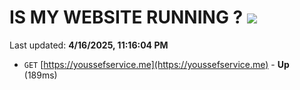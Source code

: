 # IS MY WEBSITE RUNNING ? [![](https://img.shields.io/static/v1?label=Sponsor&message=%E2%9D%A4&logo=GitHub&color=%23fe8e86)](https://github.com/sponsors/Youssef-Lehmam)

Last updated: **4/16/2025, 11:16:04 PM**

- `GET` [https://youssefservice.me](https://youssefservice.me) - **Up** (189ms)
